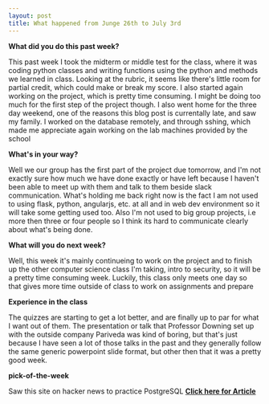 ```yaml
---
layout: post
title: What happened from Junge 26th to July 3rd
---
```

  
  **What did you do this past week?**
  
 This past week I took the midterm or middle test for the class, where it was coding python classes and writing functions using the python and methods we learned in class. Looking at the rubric, it seems like there's little room for partial credit, which could make or break my score. I also started again working on the project, which
 is pretty time consuming. I might be doing too much for the first step of the project though. I also went home for the three day weekend, one of the reasons this blog post is currentally late, and saw my family. I worked on the database remotely, and through sshing, which made me appreciate again working on the lab machines provided by the school
 
  **What's in your way?**
  
 Well we our group has the first part of the project due tomorrow, and I'm not exactly sure how much we have done exactly or have left because I haven't been able to meet up with them and talk to them beside slack communication. What's holding me back right now is the fact I am not used to using flask, python, angularjs, etc. at all and in web dev environment
 so it will take some getting used too. Also I'm not used to big group projects, i.e more then three or four people so I think its hard to communicate clearly about what's being done.

  
  **What will you do next week?**
  
 Well, this week it's mainly continueing to work on the project and to finish up the other computer science class I'm taking, intro to security, so it will be a pretty time consuming week. Luckily, this class only meets one day so that gives more time outside of class to work on assignments and prepare
  
  **Experience in the class**
  
 The quizzes are starting to get a lot better, and are finally up to par for what I want out of them. The presentation or talk that Professor Downing set up with the outside company Pariveda was kind of boring, but that's just because
 I have seen a lot of those talks in the past and they generally follow the same generic powerpoint slide format, but other then that it was a pretty good week.

  
  **pick-of-the-week**

Saw this site on hacker news to practice PostgreSQL
  **[Click here for Article](https://pgexercises.com/gettingstarted.html)**
